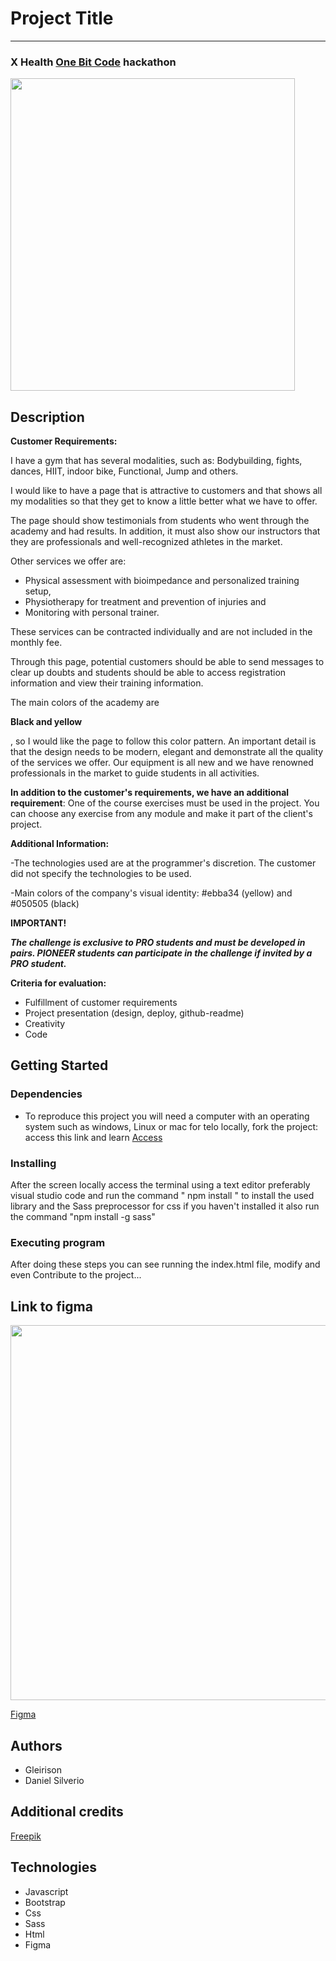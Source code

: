 # Project Title
_______

### X Health [One Bit Code](https://pro.onebitcode.com/) hackathon

<img src="./app/assets/images/gifs/gif-X-health.gif" width="95%" height="500px">

## Description

**Customer Requirements:**

I have a gym that has several modalities, such as: Bodybuilding, fights, dances, HIIT, indoor bike, Functional, Jump and others.

I would like to have a page that is attractive to customers and that shows all my modalities so that they get to know a little better what we have to offer.

The page should show testimonials from students who went through the academy and had results. In addition, it must also show our instructors that they are professionals and well-recognized athletes in the market.

Other services we offer are:

- Physical assessment with bioimpedance and personalized training setup,
- Physiotherapy for treatment and prevention of injuries and
- Monitoring with personal trainer.

These services can be contracted individually and are not included in the monthly fee.

Through this page, potential customers should be able to send messages to clear up doubts and students should be able to access registration information and view their training information.

The main colors of the academy are

**Black and yellow**

, so I would like the page to follow this color pattern. An important detail is that the design needs to be modern, elegant and demonstrate all the quality of the services we offer. Our equipment is all new and we have renowned professionals in the market to guide students in all activities.

**In addition to the customer's requirements, we have an additional requirement**: One of the course exercises must be used in the project. You can choose any exercise from any module and make it part of the client's project.

**Additional Information:**

-The technologies used are at the programmer's discretion. The customer did not specify the technologies to be used.

-Main colors of the company's visual identity: #ebba34 (yellow) and #050505 (black)

**IMPORTANT!**

***The challenge is exclusive to PRO students and must be developed in pairs. PIONEER students can participate in the challenge if invited by a PRO student.***

**Criteria for evaluation:**
- Fulfillment of customer requirements
- Project presentation (design, deploy, github-readme)
- Creativity
- Code

## Getting Started

### Dependencies
* To reproduce this project you will need a computer with an operating system such as windows, Linux or mac for telo locally, fork the project: access this link and learn 
[Access](https://docs.github.com/pt/get-started/quickstart/fork-a-repo ) 
### Installing
After the screen locally access the terminal using a text editor preferably visual studio code and run the command
" npm install " to install the used library and the Sass preprocessor for css if you haven't installed it also run the command
"npm install -g sass" 
### Executing program
After doing these steps you can see running the index.html file, modify and even Contribute to the project...

## Link to figma
<img src="./app/assets/images/gifs/gif-X-health-figma.gif" width="600px" heigth="400px">

[Figma](https://www.figma.com/file/yf95WdvXWGprG3vvzCsKn8/Xhealth?type=design&node-id=0-1&mode=design&t=14nwqS8VHM0C7DjR-0)

## Authors

* Gleirison
* Daniel Silverio

## Additional credits

[Freepik](https://www.freepik.com/)

## Technologies
* Javascript
* Bootstrap
* Css
* Sass
* Html
* Figma